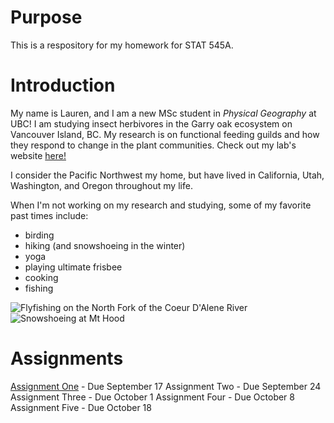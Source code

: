 # Purpose
This is a respository for my homework for STAT 545A.

# Introduction
My name is Lauren, and I am a new MSc student in _Physical Geography_ at UBC! I am studying insect herbivores in the Garry oak ecosystem on Vancouver Island, BC. My research is on functional feeding guilds and how they respond to change in the plant communities. Check out my lab's website [here!](http://williamslabubc.weebly.com/people.html)

I consider the Pacific Northwest my home, but have lived in California, Utah, Washington, and Oregon throughout my life. 

When I'm not working on my research and studying, some of my favorite past times include: 
* birding 
* hiking (and snowshoeing in the winter)
* yoga
* playing ultimate frisbee
* cooking
* fishing

![Flyfishing on the North Fork of the Coeur D'Alene River](https://scontent-sea1-1.xx.fbcdn.net/v/t1.0-9/65160635_2168496653199222_4497584744715780096_o.jpg?_nc_cat=111&_nc_oc=AQnFF0_FDzerOsZ35-OwfrUJv1p2IhC_mY3IvAn85NQEbfNTMGy-1vaUJDpvkMKm2AY&_nc_ht=scontent-sea1-1.xx&oh=0fa4ceb09d2f64f0731db98056389980&oe=5DF98A58)
![Snowshoeing at Mt Hood](https://scontent-sea1-1.xx.fbcdn.net/v/t1.0-9/65511415_2168467479868806_3755221517575651328_o.jpg?_nc_cat=101&_nc_oc=AQkZwrNwf21YK3LfFn2t8t7071binIkES84GfCRZ4Il6rhgrgVyiFmCxN_tPr_XztBw&_nc_ht=scontent-sea1-1.xx&oh=97a8b1a92f9f927ffcb90a619ac77ddb&oe=5E0F2E18)

# Assignments
[Assignment One](https://stat545.stat.ubc.ca/evaluation/hw01/hw01/) - Due September 17
Assignment Two - Due September 24 
Assignment Three - Due October 1
Assignment Four - Due October 8
Assignment Five - Due October 18

